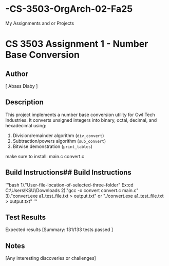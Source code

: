# -CS-3503-OrgArch-02-Fa25
My Assignments and or Projects
# CS 3503 Assignment 1 - Number Base Conversion

## Author
[ Abass Diaby ]

## Description
This project implements a number base conversion utility for Owl Tech Industries.
It converts unsigned integers into binary, octal, decimal, and hexadecimal using:
1. Division/remainder algorithm (`div_convert`)
2. Subtraction/powers algorithm (`sub_convert`)
3. Bitwise demonstration (`print_tables`)

make sure to install:
main.c
convert.c

## Build Instructions## Build Instructions
‘‘‘bash
1)."User-file-location-of-selected-three-folder"
Ex:cd C:\Users\KSU\Downloads
2)."gcc -o convert convert.c main.c"
3)."convert.exe a1_test_file.txt > output.txt"
or
"./convert.exe a1_test_file.txt > output.txt"
‘‘‘

## Test Results
Expected results
[Summary: 131/133 tests passed ]

## Notes
[Any interesting discoveries or challenges]
